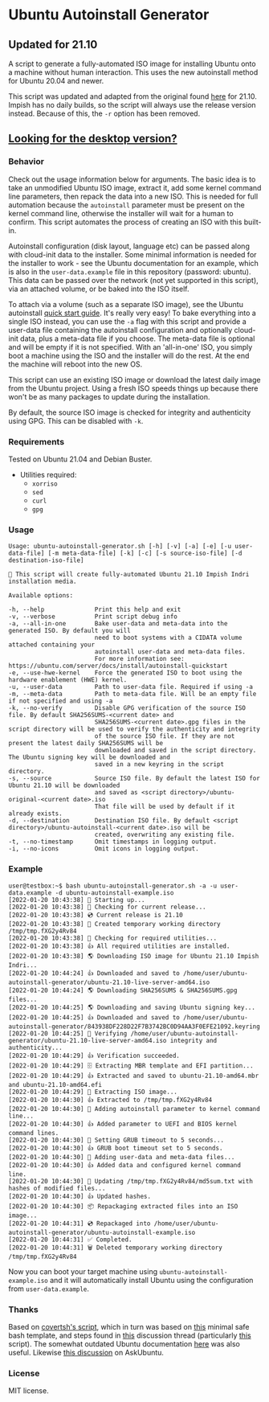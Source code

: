 # Ubuntu Autoinstall Generator 

## Updated for 21.10
A script to generate a fully-automated ISO image for installing Ubuntu onto a machine without human interaction. This uses the new autoinstall method
for Ubuntu 20.04 and newer.

This script was updated and adapted from the original found [here](https://github.com/covertsh/ubuntu-autoinstall-generator) for 21.10. Impish has no daily builds, so the script will always use the release version instead. Because of this, the `-r` option has been removed.

## [Looking for the desktop version?](https://github.com/covertsh/ubuntu-preseed-iso-generator)

### Behavior
Check out the usage information below for arguments. The basic idea is to take an unmodified Ubuntu ISO image, extract it, add some kernel command line parameters, then repack the data into a new ISO. This is needed for full automation because the ```autoinstall``` parameter must be present on the kernel command line, otherwise the installer will wait for a human to confirm. This script automates the process of creating an ISO with this built-in.

Autoinstall configuration (disk layout, language etc) can be passed along with cloud-init data to the installer. Some minimal information is needed for
the installer to work - see the Ubuntu documentation for an example, which is also in the ```user-data.example``` file in this repository (password: ubuntu). This data can be passed over the network (not yet supported in this script), via an attached volume, or be baked into the ISO itself.

To attach via a volume (such as a separate ISO image), see the Ubuntu autoinstall [quick start guide](https://ubuntu.com/server/docs/install/autoinstall-quickstart). It's really very easy! To bake everything into a single ISO instead, you can use the ```-a``` flag with this script and provide a user-data file containing the autoinstall configuration and optionally cloud-init data, plus a meta-data file if you choose. The meta-data file is optional and will be empty if it is not specified. With an 'all-in-one' ISO, you simply boot a machine using the ISO and the installer will do the rest. At the end the machine will reboot into the new OS.

This script can use an existing ISO image or download the latest daily image from the Ubuntu project. Using a fresh ISO speeds things up because there won't be as many packages to update during the installation.

By default, the source ISO image is checked for integrity and authenticity using GPG. This can be disabled with ```-k```.

### Requirements
Tested on Ubuntu 21.04 and Debian Buster.
- Utilities required:
    - ```xorriso```
    - ```sed```
    - ```curl```
    - ```gpg```

### Usage
```
Usage: ubuntu-autoinstall-generator.sh [-h] [-v] [-a] [-e] [-u user-data-file] [-m meta-data-file] [-k] [-c] [-s source-iso-file] [-d destination-iso-file]

💁 This script will create fully-automated Ubuntu 21.10 Impish Indri installation media.

Available options:

-h, --help              Print this help and exit
-v, --verbose           Print script debug info
-a, --all-in-one        Bake user-data and meta-data into the generated ISO. By default you will
                        need to boot systems with a CIDATA volume attached containing your
                        autoinstall user-data and meta-data files.
                        For more information see: https://ubuntu.com/server/docs/install/autoinstall-quickstart
-e, --use-hwe-kernel    Force the generated ISO to boot using the hardware enablement (HWE) kernel.
-u, --user-data         Path to user-data file. Required if using -a
-m, --meta-data         Path to meta-data file. Will be an empty file if not specified and using -a
-k, --no-verify         Disable GPG verification of the source ISO file. By default SHA256SUMS-<current date> and
                        SHA256SUMS-<current date>.gpg files in the script directory will be used to verify the authenticity and integrity
                        of the source ISO file. If they are not present the latest daily SHA256SUMS will be
                        downloaded and saved in the script directory. The Ubuntu signing key will be downloaded and
                        saved in a new keyring in the script directory.
-s, --source            Source ISO file. By default the latest ISO for Ubuntu 21.10 will be downloaded
                        and saved as <script directory>/ubuntu-original-<current date>.iso
                        That file will be used by default if it already exists.
-d, --destination       Destination ISO file. By default <script directory>/ubuntu-autoinstall-<current date>.iso will be
                        created, overwriting any existing file.
-t, --no-timestamp      Omit timestamps in logging output.
-i, --no-icons          Omit icons in logging output.
```

### Example
```
user@testbox:~$ bash ubuntu-autoinstall-generator.sh -a -u user-data.example -d ubuntu-autoinstall-example.iso
[2022-01-20 10:43:38] 👶 Starting up...
[2022-01-20 10:43:38] 🔎 Checking for current release...
[2022-01-20 10:43:38] 💿 Current release is 21.10
[2022-01-20 10:43:38] 📁 Created temporary working directory /tmp/tmp.fXG2y4Rv84
[2022-01-20 10:43:38] 🔎 Checking for required utilities...
[2022-01-20 10:43:38] 👍 All required utilities are installed.
[2022-01-20 10:43:38] 🌎 Downloading ISO image for Ubuntu 21.10 Impish Indri...
[2022-01-20 10:44:24] 👍 Downloaded and saved to /home/user/ubuntu-autoinstall-generator/ubuntu-21.10-live-server-amd64.iso
[2022-01-20 10:44:24] 🌎 Downloading SHA256SUMS & SHA256SUMS.gpg files...
[2022-01-20 10:44:25] 🌎 Downloading and saving Ubuntu signing key...
[2022-01-20 10:44:25] 👍 Downloaded and saved to /home/user/ubuntu-autoinstall-generator/843938DF228D22F7B3742BC0D94AA3F0EFE21092.keyring
[2022-01-20 10:44:25] 🔐 Verifying /home/user/ubuntu-autoinstall-generator/ubuntu-21.10-live-server-amd64.iso integrity and authenticity...
[2022-01-20 10:44:29] 👍 Verification succeeded.
[2022-01-20 10:44:29] 🗄️ Extracting MBR template and EFI partition...
[2022-01-20 10:44:29] 👍 Extracted and saved to ubuntu-21.10-amd64.mbr and ubuntu-21.10-amd64.efi
[2022-01-20 10:44:29] 🔧 Extracting ISO image...
[2022-01-20 10:44:30] 👍 Extracted to /tmp/tmp.fXG2y4Rv84
[2022-01-20 10:44:30] 🧩 Adding autoinstall parameter to kernel command line...
[2022-01-20 10:44:30] 👍 Added parameter to UEFI and BIOS kernel command lines.
[2022-01-20 10:44:30] 🧩 Setting GRUB timeout to 5 seconds...
[2022-01-20 10:44:30] 👍 GRUB boot timeout set to 5 seconds.
[2022-01-20 10:44:30] 🧩 Adding user-data and meta-data files...
[2022-01-20 10:44:30] 👍 Added data and configured kernel command line.
[2022-01-20 10:44:30] 👷 Updating /tmp/tmp.fXG2y4Rv84/md5sum.txt with hashes of modified files...
[2022-01-20 10:44:30] 👍 Updated hashes.
[2022-01-20 10:44:30] 📦 Repackaging extracted files into an ISO image...
[2022-01-20 10:44:31] 💿 Repackaged into /home/user/ubuntu-autoinstall-generator/ubuntu-autoinstall-example.iso
[2022-01-20 10:44:31] ✅ Completed.
[2022-01-20 10:44:31] 🗑️ Deleted temporary working directory /tmp/tmp.fXG2y4Rv84
```

Now you can boot your target machine using ```ubuntu-autoinstall-example.iso``` and it will automatically install Ubuntu using the configuration from ```user-data.example```.

### Thanks
Based on [covertsh's script](https://github.com/covertsh/ubuntu-autoinstall-generator), which in turn was based on [this](https://betterdev.blog/minimal-safe-bash-script-template/) minimal safe bash template, and steps found in [this](https://discourse.ubuntu.com/t/please-test-autoinstalls-for-20-04/15250) discussion thread (particularly [this](https://gist.github.com/s3rj1k/55b10cd20f31542046018fcce32f103e) script).
The somewhat outdated Ubuntu documentation [here](https://help.ubuntu.com/community/LiveCDCustomization#Assembling_the_file_system) was also useful.
Likewise [this discussion](https://askubuntu.com/questions/1289400/remaster-installation-image-for-ubuntu-20-10) on AskUbuntu.


### License
MIT license.
